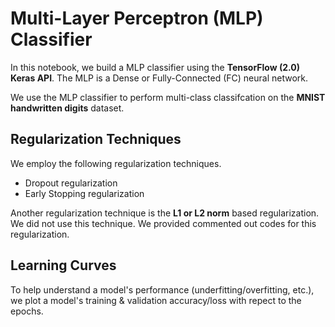 # Multi-Layer Perceptron (MLP) Classifier

In this notebook, we build a MLP classifier using the **TensorFlow (2.0) Keras API**. The MLP is a Dense or Fully-Connected (FC) neural network. 

We use the MLP classifier to perform multi-class classifcation on the **MNIST handwritten digits** dataset.


## Regularization Techniques

We employ the following regularization techniques.
- Dropout regularization
- Early Stopping regularization


Another regularization technique is the **L1 or L2 norm** based regularization. We did not use this technique. We provided commented out codes for this regularization.


## Learning Curves
To help understand a model's performance (underfitting/overfitting, etc.), we plot a model's training & validation accuracy/loss with repect to the epochs.
